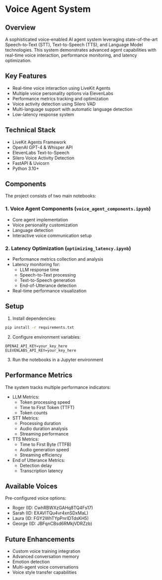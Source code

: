 # Voice Agent System

## Overview
A sophisticated voice-enabled AI agent system leveraging state-of-the-art Speech-to-Text (STT), Text-to-Speech (TTS), and Language Model technologies. This system demonstrates advanced agent capabilities with real-time voice interaction, performance monitoring, and latency optimization.

## Key Features
- Real-time voice interaction using LiveKit Agents
- Multiple voice personality options via ElevenLabs
- Performance metrics tracking and optimization
- Voice activity detection using Silero VAD
- Multi-language support with automatic language detection
- Low-latency response system

## Technical Stack
- LiveKit Agents Framework
- OpenAI GPT-4 & Whisper API
- ElevenLabs Text-to-Speech
- Silero Voice Activity Detection
- FastAPI & Uvicorn
- Python 3.10+

## Components
The project consists of two main notebooks:

### 1. Voice Agent Components (`voice_agent_components.ipynb`)
- Core agent implementation
- Voice personality customization
- Language detection
- Interactive voice communication setup

### 2. Latency Optimization (`optimizing_latency.ipynb`)
- Performance metrics collection and analysis
- Latency monitoring for:
  - LLM response time
  - Speech-to-Text processing
  - Text-to-Speech generation
  - End-of-Utterance detection
- Real-time performance visualization

## Setup
1. Install dependencies:
```bash
pip install -r requirements.txt
```

2. Configure environment variables:
```env
OPENAI_API_KEY=your_key_here
ELEVENLABS_API_KEY=your_key_here
```

3. Run the notebooks in a Jupyter environment

## Performance Metrics
The system tracks multiple performance indicators:
- LLM Metrics:
  - Token processing speed
  - Time to First Token (TTFT)
  - Token counts
- STT Metrics:
  - Processing duration
  - Audio duration analysis
  - Streaming performance
- TTS Metrics:
  - Time to First Byte (TTFB)
  - Audio generation speed
  - Streaming efficiency
- End of Utterance Metrics:
  - Detection delay
  - Transcription latency

## Available Voices
Pre-configured voice options:
- Roger (ID: CwhRBWXzGAHq8TQ4Fs17)
- Sarah (ID: EXAVITQu4vr4xnSDxMaL)
- Laura (ID: FGY2WhTYpPnrIDTdsKH5)
- George (ID: JBFqnCBsd6RMkjVDRZzb)

## Future Enhancements
- Custom voice training integration
- Advanced conversation memory
- Emotion detection
- Multi-agent voice conversations
- Voice style transfer capabilities
